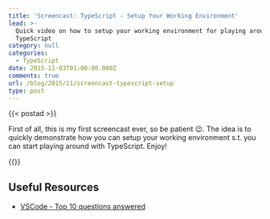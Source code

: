 ```yaml
---
title: 'Screencast: TypeScript - Setup Your Working Environment'
lead: >-
  Quick video on how to setup your working environment for playing around with
  TypeScript
category: null
categories:
  - TypeScript
date: 2015-11-03T01:00:00.000Z
comments: true
url: /blog/2015/11/screencast-typescript-setup
type: post
---
```


{{< postad >}}

First of all, this is my first screencast ever, so be patient :wink:. The idea is to quickly demonstrate how you can setup your working environment s.t. you can start playing around with TypeScript. Enjoy!

{{<youtube youtube_id="2j5PCtOuUT8">}}

## Useful Resources

- [VSCode - Top 10 questions answered](http://www.microsoft.com/en-gb/developers/articles/week03oct15/visual-studio-code-top-10-questions-answered/)
